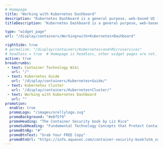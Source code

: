 ```yaml
---
# Homepage
title: "Working with Kubernetes Dashboard"
description: "Kubernetes Dashboard is a general purpose, web-based UI for Kubernetes clusters. It allows users to manage applications running in the cluster and troubleshoot them, as well as manage the cluster itself. This page gathers resources on how to install, access and secure Kubernetes dashboard."
titleDescription: "Kubernetes Dashboard is a general purpose, web-based UI for <a href='/display/containers/kubernetes+cluster'>Kubernetes clusters</a>. It allows users to manage applications running in the cluster and <a href='/display/containers/Kubernetes+Debugging+and+Troubleshooting'>troubleshoot</a> them, as well as manage the cluster itself. This page gathers resources on how to install, access and secure Kubernetes dashboard." 

type: "widget_page"
url: "/display/containers/Working+with+Kubernetes+Dashboard" 

rightSide: true 
# permalink: "/display/containers/Kubernetes+and+Microservices"
# headless = true  # Homepage is headless, other widget pages are not.
active: true
breadcrumbs:
 - text: Container Technology Wiki
   url: "/"
 - text: Kubernetes Guide
   url: "/display/containers/Kubernetes+Guide/"
 - text: Kubernetes Cluster
   url: "/display/containers/Kubernetes+Cluster/"
 - text: Working with Kubernetes Dashboard
   url: ""
promotion:
  enable: true
  promoLogo: "/images/orellylogo.svg"
  promoBackground: "#e8f5f9"
  promoHeading: "The Container Security book by Liz Rice"
  promoSubHeading: "Fundamental Technology Concepts that Protect Containerized Applications"
  promoBtnBg: "#"
  promoBtnText: "Grab Your FREE Copy"
  promoBtnUrl: "https://info.aquasec.com/container-security-book?utm_source=wiki"
---
```


